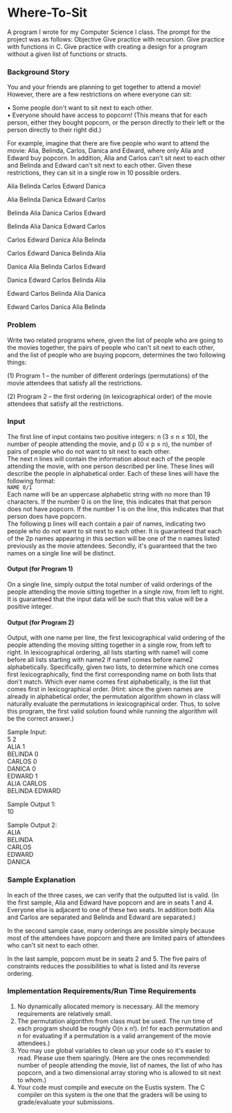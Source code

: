 # Where-To-Sit
A program I wrote for my Computer Science I class. The prompt for the project was as follows: 
Objective 
Give practice with recursion. 
Give practice with functions in C. 
Give practice with creating a design for a program without a given list of functions or structs.

### Background Story 
You and your friends are planning to get together to attend a movie! However, there are a few 
restrictions on where everyone can sit:  
 
• Some people don't want to sit next to each other.  
• Everyone should have access to popcorn! (This means that for each person, either they 
bought popcorn, or the person directly to their left or the person directly to their right did.)  
 
For example, imagine that there are five people who want to attend the movie: Alia, Belinda, 
Carlos, Danica and Edward, where only Alia and Edward buy popcorn. In addition, Alia and Carlos 
can't sit next to each other and Belinda and Edward can't sit next to each other. Given these 
restrictions, they can sit in a single row in 10 possible orders.  

Alia  Belinda Carlos  Edward Danica   

Alia  Belinda Danica  Edward Carlos   

Belinda Alia  Danica  Carlos  Edward   

Belinda Alia  Danica  Edward Carlos   

Carlos  Edward Danica  Alia  Belinda    

Carlos  Edward Danica  Belinda Alia   

Danica  Alia  Belinda Carlos  Edward   

Danica  Edward Carlos  Belinda Alia   

Edward Carlos  Belinda Alia  Danica   

Edward Carlos  Danica  Alia  Belinda  

 
### Problem 
Write two related programs where, given the list of people who are going to the movies together, 
the pairs of people who can't sit next to each other, and the list of people who are buying popcorn, 
determines the two following things:  
 
 (1) Program 1 – the number of different orderings (permutations) of the movie attendees 
 that satisfy all the restrictions.  
 
 (2) Program 2 – the first ordering (in lexicographical order) of the movie attendees 
 that satisfy all the restrictions.  

### Input 
The first line of input contains two positive integers: n (3 ≤ n ≤ 10), the number of people attending 
the movie, and p (0 ≤ p ≤ n), the number of pairs of people who do not want to sit next to each 
other.   
The next n lines will contain the information about each of the people attending the movie, with 
one person described per line. These lines will describe the people in alphabetical order. Each of 
these lines will have the following format:   
`NAME 0/1`   
Each name will be an uppercase alphabetic string with no more than 19 characters. If the number 
0 is on the line, this indicates that that person does not have popcorn. If the number 1 is on the line, 
this indicates that that person does have popcorn.   
The following p lines will each contain a pair of names, indicating two people who do not want to 
sit next to each other. It is guaranteed that each of the 2p names appearing in this section will be 
one of the n names listed previously as the movie attendees. Secondly, it's guaranteed that the two 
names on a single line will be distinct.  

#### Output (for Program 1) 
On a single line, simply output the total number of valid orderings of the people attending the 
movie sitting together in a single row, from left to right. It is guaranteed that the input data will be 
such that this value will be a positive integer. 

#### Output (for Program 2) 
Output, with one name per line, the first lexicographical valid ordering of the people attending the 
moving sitting together in a single row, from left to right. In lexicographical ordering, all lists 
starting with name1 will come before all lists starting with name2 if name1 comes before name2 
alphabetically. Specifically, given two lists, to determine which one comes first lexicographically, 
find the first corresponding name on both lists that don't match. Which ever name comes first 
alphabetically, is the list that comes first in lexicographical order. (Hint: since the given names 
are already in alphabetical order, the permutation algorithm shown in class will naturally 
evaluate the permutations in lexicographical order. Thus, to solve this program, the first 
valid solution found while running the algorithm will be the correct answer.)

Sample Input:    
5 2   
ALIA 1   
BELINDA 0   
CARLOS 0   
DANICA 0   
EDWARD 1   
ALIA CARLOS   
BELINDA EDWARD   

Sample Output 1:   
10 

Sample Output 2:  
ALIA   
BELINDA   
CARLOS   
EDWARD   
DANICA  

### Sample Explanation 
In each of the three cases, we can verify that the outputted list is valid. (In the first sample, Alia and Edward 
have popcorn and are in seats 1 and 4. Everyone else is adjacent to one of these two seats. In addition both 
Alia and Carlos are separated and Belinda and Edward are separated.)  
 
In the second sample case, many orderings are possible simply because most of the attendees have popcorn 
and there are limited pairs of attendees who can't sit next to each other. 
 
In the last sample, popcorn must be in seats 2 and 5. The five pairs of constraints reduces the possibilities 
to what is listed and its reverse ordering.

### Implementation Requirements/Run Time Requirements 
1. No dynamically allocated memory is necessary. All the memory requirements are relatively 
small. 
2. The permutation algorithm from class must be used. The run time of each program should be 
roughly O(n x n!). (n! for each permutation and n for evaluating if a permutation is a valid 
arrangement of the movie attendees.) 
3. You may use global variables to clean up your code so it's easier to read. Please use them 
sparingly. (Here are the ones recommended: number of people attending the movie, list of names, 
the list of who has popcorn, and a two dimensional array storing who is allowed to sit next to 
whom.) 
4. Your code must compile and execute on the Eustis system. The C compiler on this system is the 
one that the graders will be using to grade/evaluate your submissions. 
